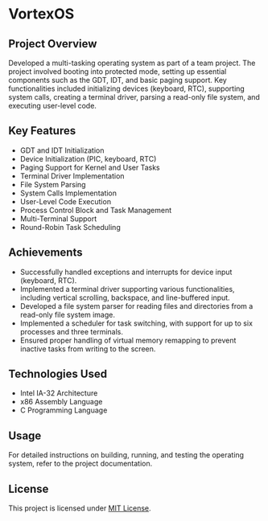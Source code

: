 # VortexOS

## Project Overview
Developed a multi-tasking operating system as part of a team project. The project involved booting into protected mode, setting up essential components such as the GDT, IDT, and basic paging support. Key functionalities included initializing devices (keyboard, RTC), supporting system calls, creating a terminal driver, parsing a read-only file system, and executing user-level code.

## Key Features
- GDT and IDT Initialization
- Device Initialization (PIC, keyboard, RTC)
- Paging Support for Kernel and User Tasks
- Terminal Driver Implementation
- File System Parsing
- System Calls Implementation
- User-Level Code Execution
- Process Control Block and Task Management
- Multi-Terminal Support
- Round-Robin Task Scheduling

## Achievements
- Successfully handled exceptions and interrupts for device input (keyboard, RTC).
- Implemented a terminal driver supporting various functionalities, including vertical scrolling, backspace, and line-buffered input.
- Developed a file system parser for reading files and directories from a read-only file system image.
- Implemented a scheduler for task switching, with support for up to six processes and three terminals.
- Ensured proper handling of virtual memory remapping to prevent inactive tasks from writing to the screen.

## Technologies Used
- Intel IA-32 Architecture
- x86 Assembly Language
- C Programming Language

## Usage
For detailed instructions on building, running, and testing the operating system, refer to the project documentation.

## License
This project is licensed under [MIT License](LICENSE).

